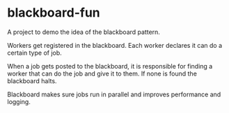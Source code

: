 # blackboard-fun
A project to demo the idea of the blackboard pattern.

Workers get registered in the blackboard. Each worker declares it can do a certain type of job.

When a job gets posted to the blackboard, it is responsible for finding a worker that can do the job and give it to them. If none is found the blackboard halts.

Blackboard makes sure jobs run in parallel and improves performance and logging.
